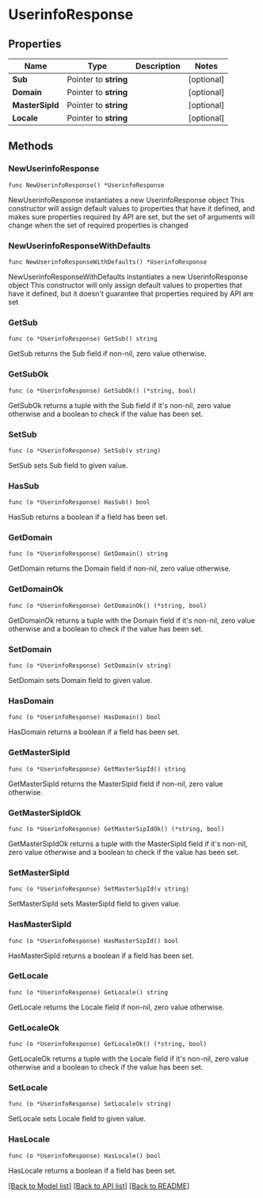 # UserinfoResponse

## Properties

Name | Type | Description | Notes
------------ | ------------- | ------------- | -------------
**Sub** | Pointer to **string** |  | [optional] 
**Domain** | Pointer to **string** |  | [optional] 
**MasterSipId** | Pointer to **string** |  | [optional] 
**Locale** | Pointer to **string** |  | [optional] 

## Methods

### NewUserinfoResponse

`func NewUserinfoResponse() *UserinfoResponse`

NewUserinfoResponse instantiates a new UserinfoResponse object
This constructor will assign default values to properties that have it defined,
and makes sure properties required by API are set, but the set of arguments
will change when the set of required properties is changed

### NewUserinfoResponseWithDefaults

`func NewUserinfoResponseWithDefaults() *UserinfoResponse`

NewUserinfoResponseWithDefaults instantiates a new UserinfoResponse object
This constructor will only assign default values to properties that have it defined,
but it doesn't guarantee that properties required by API are set

### GetSub

`func (o *UserinfoResponse) GetSub() string`

GetSub returns the Sub field if non-nil, zero value otherwise.

### GetSubOk

`func (o *UserinfoResponse) GetSubOk() (*string, bool)`

GetSubOk returns a tuple with the Sub field if it's non-nil, zero value otherwise
and a boolean to check if the value has been set.

### SetSub

`func (o *UserinfoResponse) SetSub(v string)`

SetSub sets Sub field to given value.

### HasSub

`func (o *UserinfoResponse) HasSub() bool`

HasSub returns a boolean if a field has been set.

### GetDomain

`func (o *UserinfoResponse) GetDomain() string`

GetDomain returns the Domain field if non-nil, zero value otherwise.

### GetDomainOk

`func (o *UserinfoResponse) GetDomainOk() (*string, bool)`

GetDomainOk returns a tuple with the Domain field if it's non-nil, zero value otherwise
and a boolean to check if the value has been set.

### SetDomain

`func (o *UserinfoResponse) SetDomain(v string)`

SetDomain sets Domain field to given value.

### HasDomain

`func (o *UserinfoResponse) HasDomain() bool`

HasDomain returns a boolean if a field has been set.

### GetMasterSipId

`func (o *UserinfoResponse) GetMasterSipId() string`

GetMasterSipId returns the MasterSipId field if non-nil, zero value otherwise.

### GetMasterSipIdOk

`func (o *UserinfoResponse) GetMasterSipIdOk() (*string, bool)`

GetMasterSipIdOk returns a tuple with the MasterSipId field if it's non-nil, zero value otherwise
and a boolean to check if the value has been set.

### SetMasterSipId

`func (o *UserinfoResponse) SetMasterSipId(v string)`

SetMasterSipId sets MasterSipId field to given value.

### HasMasterSipId

`func (o *UserinfoResponse) HasMasterSipId() bool`

HasMasterSipId returns a boolean if a field has been set.

### GetLocale

`func (o *UserinfoResponse) GetLocale() string`

GetLocale returns the Locale field if non-nil, zero value otherwise.

### GetLocaleOk

`func (o *UserinfoResponse) GetLocaleOk() (*string, bool)`

GetLocaleOk returns a tuple with the Locale field if it's non-nil, zero value otherwise
and a boolean to check if the value has been set.

### SetLocale

`func (o *UserinfoResponse) SetLocale(v string)`

SetLocale sets Locale field to given value.

### HasLocale

`func (o *UserinfoResponse) HasLocale() bool`

HasLocale returns a boolean if a field has been set.


[[Back to Model list]](../README.md#documentation-for-models) [[Back to API list]](../README.md#documentation-for-api-endpoints) [[Back to README]](../README.md)


